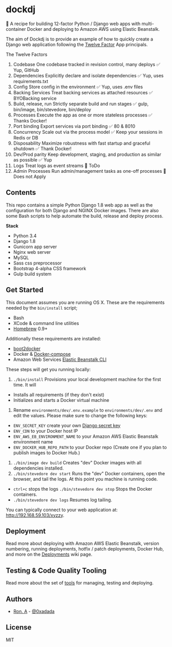 # dockdj

:ship: A recipe for building 12-factor Python / Django web apps with
multi-container Docker and deploying to Amazon AWS using Elastic Beanstalk.

The aim of Dockdj is to provide an example of how to quickly create a
Django web application following the [Twelve Factor](https://12factor.net/)
App principals.

The Twelve Factors

1. Codebase
  One codebase tracked in revision control, many deploys
  :white_check_mark: Yup, GitHub
1. Dependencies
  Explicitly declare and isolate dependencies
  :white_check_mark: Yup, uses requirements.txt
1. Config
  Store config in the environment
  :white_check_mark: Yup, uses .env files
1. Backing Services
  Treat backing services as attached resources
  :white_check_mark: BYOBacking service
1. Build, release, run
  Strictly separate build and run stages
  :white_check_mark: gulp, bin/image, bin/stevedore, bin/deploy
1. Processes
  Execute the app as one or more stateless processes
  :white_check_mark: Thanks Docker!
1. Port binding
  Export services via port binding
  :white_check_mark: 80 & 8010
1. Concurrency
  Scale out via the process model
  :white_check_mark: Keep your sessions in Redis or DB
1. Disposability
  Maximize robustness with fast startup and graceful shutdown
  :white_check_mark: Thank Docker!
1. Dev/Prod parity
  Keep development, staging, and production as similar as possible
  :white_check_mark: Yup
1. Logs
  Treat logs as event streams
  :construction: ToDo
1. Admin Processes
  Run admin/management tasks as one-off processes
  :no_entry_sign: Does not Apply



## Contents

This repo contains a simple Python Django 1.8 web app as well as the
configuration for both Django and NGINX Docker images. There are
also some Bash scripts to help automate the build, release and
deploy process.

**Stack**
* Python 3.4
* Django 1.8
* Gunicorn app server
* Nginx web server
* MySQL
* Sass css preprocessor
* Bootstrap 4-alpha CSS framework
* Gulp build system


## Get Started

This document assumes you are running OS X. These are the requirements
needed by the `bin/install` script;

* Bash
* XCode & command line utilities
* [Homebrew](http://brew.sh) 0.9+

Additionally these requirements are installed:

* [boot2docker](https://github.com/boot2docker/boot2docker-cli)
* Docker & [Docker-compose](https://docs.docker.com/compose/)
* Amazon Web Services
  [Elastic Beanstalk CLI](https://docs.aws.amazon.com/elasticbeanstalk/latest/dg/eb-cli3.html)

These steps will get you running locally:

1. `./bin/install` Provisions your local development machine for
the first time. It will
  * Installs all requirements (if they don't exist)
  * Initializes and starts a Docker virtual machine
1. Rename `environments/dev/.env.example` to `environments/dev/.env` and
   edit the values. Please make sure to change the following keys:
  * `ENV_SECRET_KEY` create your own
  [Django secret key](https://docs.djangoproject.com/en/dev/ref/settings/#secret-key)
  * `ENV_CDN` to your Docker host IP
  * `ENV_AWS_EB_ENVIRONMENT_NAME` to your Amazon AWS Elastic Beanstalk
    environment name
  * `ENV_DOCKER_HUB_REPO_PATH` to your Docker repo (Create one if you
    plan to publish images to Docker Hub.)
1. `./bin/image dev build` Creates "dev" Docker images with all
dependencies installed.
1. `./bin/stevedore dev start` Runs the "dev" Docker containers, open
the browser, and tail the logs. At this point you machine is running code.
  * `ctrl+c` stops the logs `./bin/stevedore dev stop` Stops the Docker
containers.
  * `./bin/stevedore dev logs` Resumes log tailing.

You can typically connect to your web application at:
http://192.168.59.103/xyzzy.


## Deployment

Read more about deploying with Amazon AWS Elastic Beanstalk, version
numbering, running deployments, hotfix / patch deployments, Docker Hub,
and more on the [Deployments](../../wiki/Deployments) wiki page.


## Testing & Code Quality Tooling

Read more about the set of [tools](../../wiki/Tooling) for managing,
testing and deploying.


## Authors

* [Ron. A](https://github.com/0xadada) -
  [@0xadada](http://twitter.com/0xadada)


## License

MIT
